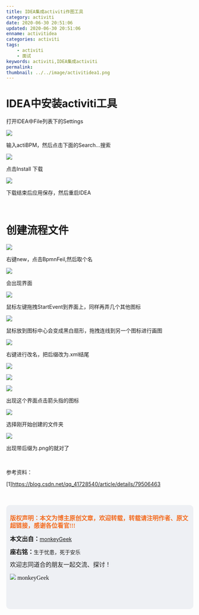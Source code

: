 ```yaml
---
title: IDEA集成activiti作图工具
category: activiti
date: 2020-06-30 20:51:06
updated: 2020-06-30 20:51:06
enname: activitidea
categories: activiti
tags:
	- activiti
	- 面试
keywords: activiti,IDEA集成activiti
permalink:
thumbnail: ../../image/activitidea1.png
---
```


#  IDEA中安装activiti工具

<!--more-->

打开IDEA中File列表下的Settings

![](../../../../image/activitidea1.png)

输入actiBPM，然后点击下面的Search...搜索

![](../../../../image/activitidea2.png)

点击Install 下载

![](../../../../image/activitidea3.png)

下载结束后应用保存，然后重启IDEA

</br>



# 创建流程文件

![](../../../../image/activitidea4.png)

右键new，点击BpmnFeil,然后取个名

![](../../../../image/activitidea5.png)

会出现界面

![](../../../../image/activitidea6.png)

鼠标左键拖拽StartEvent到界面上，同样再弄几个其他图标

![](../../../../image/activitidea7.png)

鼠标放到图标中心会变成黑白扇形，拖拽连线到另一个图标进行画图

![](../../../../image/activitidea8.png)

右键进行改名，把后缀改为.xml结尾

![](../../../../image/activitidea9.png)

![](../../../../image/activitidea10.png)

![](../../../../image/activitidea11.png)

出现这个界面点击箭头指的图标

![](../../../../image/activitidea12.png)

选择刚开始创建的文件夹

![](../../../../image/activitidea13.png)

出现带后缀为.png的就对了

</br>



参考资料：

[1]https://blog.csdn.net/qq_41728540/article/details/79506463

</br>

</br>

<script>
var _hmt = _hmt || [];
(function() {
  var hm = document.createElement("script");
  hm.src = "https://hm.baidu.com/hm.js?2f798e6b269c8a40f12bef25d7f1876d";
  var s = document.getElementsByTagName("script")[0]; 
  s.parentNode.insertBefore(hm, s);
})();
</script>

<div style="height:260px; background-color:rgb(238,240,244); padding:10px;border-radius:10px;">
    <p style="color:#f36c21;font:bold 16px/20px 'kaiTi';">
      版权声明：本文为博主原创文章，欢迎转载，转载请注明作者、原文超链接，感谢各位看官!!!
    </p>
    <p>
      <span style="font:bold 16px/20px 'kaiTi';">本文出自：</span><a href="https://monkeyGeek369.github.io">monkeyGeek</a> 
    </p>
    <p>
      <span style="font:bold 16px/20px 'kaiTi';">座右铭：</span><span>生于忧患，死于安乐</span> 
    </p>
    <p>
      <span style="font:16px/20px 'kaiTi';">欢迎志同道合的朋友一起交流、探讨！</span> 
    </p>
    <img style="height:auto; width:auto;flot:left;" src="../../../../image/monkey64.png" /><span style="font:16px/20px 'kaiTi';flot:left;">   monkeyGeek</span>


